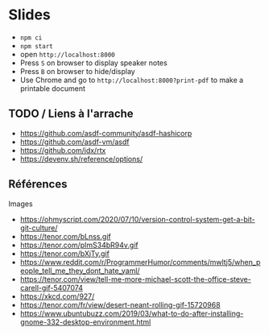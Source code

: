 # Slides

- `npm ci`
- `npm start`
- open `http://localhost:8000`
- Press `S` on browser to display speaker notes
- Press `B` on browser to hide/display
- Use Chrome and go to `http://localhost:8000?print-pdf` to make a printable document

## TODO / Liens à l'arrache

- <https://github.com/asdf-community/asdf-hashicorp>
- <https://github.com/asdf-vm/asdf>
- <https://github.com/jdx/rtx>
- <https://devenv.sh/reference/options/>

## Références

Images

- <https://ohmyscript.com/2020/07/10/version-control-system-get-a-bit-git-culture/>
- <https://tenor.com/bLnss.gif>
- <https://tenor.com/pImS34bR94v.gif>
- <https://tenor.com/bXjTy.gif>
- <https://www.reddit.com/r/ProgrammerHumor/comments/mwltj5/when_people_tell_me_they_dont_hate_yaml/>
- <https://tenor.com/view/tell-me-more-michael-scott-the-office-steve-carell-gif-5407074>
- <https://xkcd.com/927/>
- <https://tenor.com/fr/view/desert-neant-rolling-gif-15720968>
- <https://www.ubuntubuzz.com/2019/03/what-to-do-after-installing-gnome-332-desktop-environment.html>
